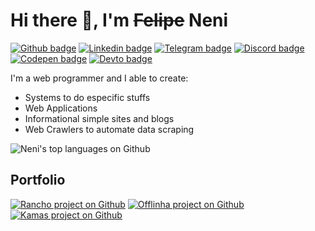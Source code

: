# Hi there 👋, I'm ~~Felipe~~ Neni

[![Github badge](https://img.shields.io/badge/-Github-000000?style=flat-square&logo=Github&logoColor=white)](https://www.github.com/nenitf)
[![Linkedin badge](https://img.shields.io/badge/-LinkedIn-blue?style=flat-square&logo=Linkedin&logoColor=white)](https://www.linkedin.com/in/nenitf)
[![Telegram badge](https://img.shields.io/badge/-Telegram-1ca0f1?style=flat-square&logo=telegram&logoColor=white)](https://t.me/nenitf)
[![Discord badge](https://img.shields.io/badge/-Discord-7389D8?style=flat-square&logo=Discord&logoColor=white)](https://discord.com/users/298546270451269642)
[![Codepen badge](https://img.shields.io/badge/-CodePen-000000?style=flat-square&logo=Codepen&logoColor=white)](https://codepen.io/nenitf/collections/popular?grid_type=list)
[![Devto badge](https://img.shields.io/badge/-Blog-000000?style=flat-square&logo=DEV.to&logoColor=white)](https://dev.to/nenitf/)

I'm a web programmer and I able to create:

- Systems to do especific stuffs
- Web Applications
- Informational simple sites and blogs
- Web Crawlers to automate data scraping

![Neni's top languages on Github](https://github-readme-stats.vercel.app/api/top-langs/?username=nenitf&layout=compact)

## Portfolio

[![Rancho project on Github](https://github-readme-stats.vercel.app/api/pin/?username=nenitf&repo=rancho)](https://github.com/nenitf/rancho#readme)
[![Offlinha project on Github](https://github-readme-stats.vercel.app/api/pin/?username=nenitf&repo=offlinha)](https://github.com/nenitf/offlinha#readme)
[![Kamas project on Github](https://github-readme-stats.vercel.app/api/pin/?username=nenitf&repo=kamas)](https://github.com/nenitf/kamas#readme)
